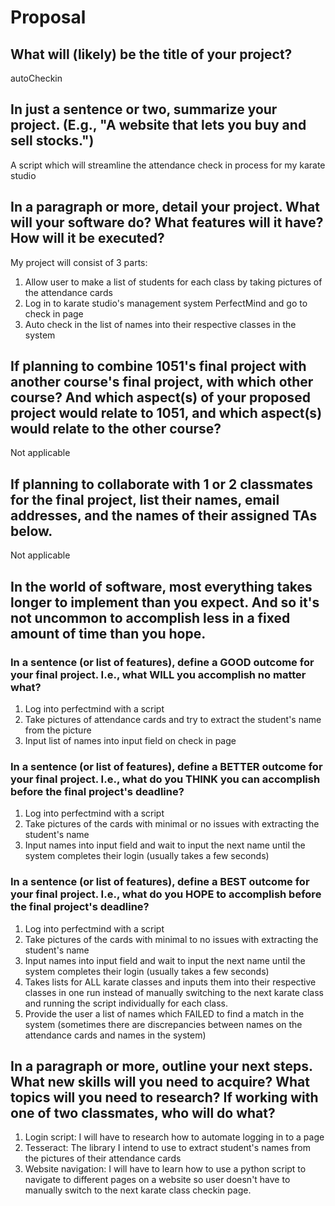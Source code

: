 # Proposal

## What will (likely) be the title of your project?

autoCheckin

## In just a sentence or two, summarize your project. (E.g., "A website that lets you buy and sell stocks.")

A script which will streamline the attendance check in process for my karate studio

## In a paragraph or more, detail your project. What will your software do? What features will it have? How will it be executed?

My project will consist of 3 parts:
1. Allow user to make a list of students for each class by taking pictures of the attendance cards
2. Log in to karate studio's management system PerfectMind and go to check in page
3. Auto check in the list of names into their respective classes in the system

## If planning to combine 1051's final project with another course's final project, with which other course? And which aspect(s) of your proposed project would relate to 1051, and which aspect(s) would relate to the other course?

Not applicable

## If planning to collaborate with 1 or 2 classmates for the final project, list their names, email addresses, and the names of their assigned TAs below.

Not applicable

## In the world of software, most everything takes longer to implement than you expect. And so it's not uncommon to accomplish less in a fixed amount of time than you hope.

### In a sentence (or list of features), define a GOOD outcome for your final project. I.e., what WILL you accomplish no matter what?

1. Log into perfectmind with a script
2. Take pictures of attendance cards and try to extract the student's name from the picture
3. Input list of names into input field on check in page

### In a sentence (or list of features), define a BETTER outcome for your final project. I.e., what do you THINK you can accomplish before the final project's deadline?

1. Log into perfectmind with a script
2. Take pictures of the cards with minimal or no issues with extracting the student's name
3. Input names into input field and wait to input the next name until the system completes their login (usually takes a few seconds)


### In a sentence (or list of features), define a BEST outcome for your final project. I.e., what do you HOPE to accomplish before the final project's deadline?

1. Log into perfectmind with a script
2. Take pictures of the cards with minimal to no issues with extracting the student's name
3. Input names into input field and wait to input the next name until the system completes their login (usually takes a few seconds)
4. Takes lists for ALL karate classes and inputs them into their respective classes in one run instead of manually switching to the next karate class and running the script individually for each class. 
5. Provide the user a list of names which FAILED to find a match in the system (sometimes there are discrepancies between names on the attendance cards and names in the system)

## In a paragraph or more, outline your next steps. What new skills will you need to acquire? What topics will you need to research? If working with one of two classmates, who will do what?

1. Login script: I will have to research how to automate logging in to a page
2. Tesseract: The library I intend to use to extract student's names from the pictures of their attendance cards
3. Website navigation: I will have to learn how to use a python script to navigate to different pages on a website so user doesn't have to manually switch to the next karate class checkin page.
